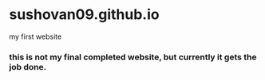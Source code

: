 # sushovan09.github.io
my first website

### this is not my final completed website, but currently it gets the job done.
